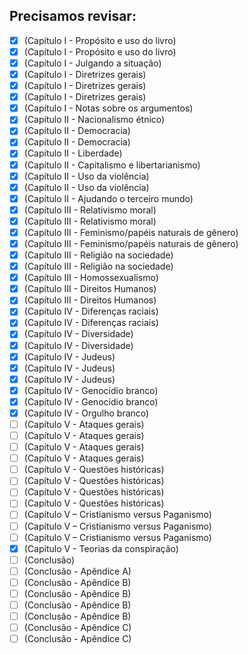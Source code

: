 ## Precisamos revisar:

- [x] (Capítulo I - Propósito e uso do livro)
- [x] (Capítulo I - Propósito e uso do livro)
- [x] (Capítulo I - Julgando a situação)
- [x] (Capítulo I - Diretrizes gerais)
- [x] (Capítulo I - Diretrizes gerais)
- [x] (Capítulo I - Diretrizes gerais)
- [x] (Capítulo I - Notas sobre os argumentos)
- [x] (Capítulo II - Nacionalismo étnico)
- [x] (Capítulo II - Democracia)
- [x] (Capítulo II - Democracia)
- [x] (Capítulo II - Liberdade)
- [x] (Capítulo II - Capitalismo e libertarianismo)
- [x] (Capítulo II - Uso da violência)
- [x] (Capítulo II - Uso da violência)
- [x] (Capítulo II - Ajudando o terceiro mundo)
- [x] (Capítulo III - Relativismo moral)
- [x] (Capítulo III - Relativismo moral)
- [x] (Capítulo III - Feminismo/papéis naturais de gênero)
- [x] (Capítulo III - Feminismo/papéis naturais de gênero)
- [x] (Capítulo III - Religião na sociedade)
- [x] (Capítulo III - Religião na sociedade)
- [x] (Capítulo III - Homossexualismo)
- [x] (Capítulo III - Direitos Humanos)
- [x] (Capítulo III - Direitos Humanos)
- [x] (Capítulo IV - Diferenças raciais)
- [x] (Capítulo IV - Diferenças raciais)
- [x] (Capítulo IV - Diversidade)
- [x] (Capítulo IV - Diversidade)
- [x] (Capítulo IV - Judeus)
- [x] (Capítulo IV - Judeus)
- [x] (Capítulo IV - Judeus)
- [x] (Capítulo IV - Genocídio branco)
- [x] (Capítulo IV - Genocídio branco)
- [x] (Capítulo IV - Orgulho branco)
- [ ] (Capítulo V - Ataques gerais)
- [ ] (Capítulo V - Ataques gerais)
- [ ] (Capítulo V - Ataques gerais)
- [ ] (Capítulo V - Ataques gerais)
- [ ] (Capítulo V - Questões históricas)
- [ ] (Capítulo V - Questões históricas)
- [ ] (Capítulo V - Questões históricas)
- [ ] (Capítulo V - Questões históricas)
- [ ] (Capítulo V – Cristianismo versus Paganismo)
- [ ] (Capítulo V – Cristianismo versus Paganismo)
- [ ] (Capítulo V – Cristianismo versus Paganismo)
- [x] (Capítulo V - Teorias da conspiração)
- [ ] (Conclusão)
- [ ] (Conclusão - Apêndice A)
- [ ] (Conclusão - Apêndice B)
- [ ] (Conclusão - Apêndice B)
- [ ] (Conclusão - Apêndice B)
- [ ] (Conclusão - Apêndice B)
- [ ] (Conclusão - Apêndice C)
- [ ] (Conclusão - Apêndice C)
